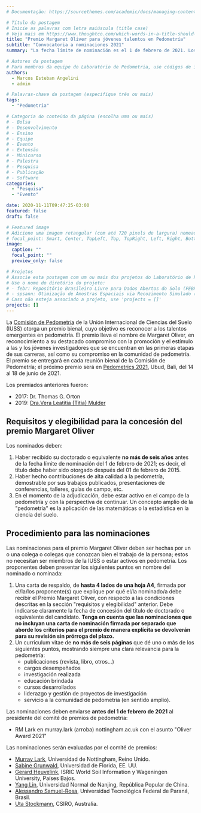 ```yaml
---
# Documentação: https://sourcethemes.com/academic/docs/managing-content/

# Título da postagem
# Inicie as palavras com letra maiúscula (title case)
# Veja mais em https://www.thoughtco.com/which-words-in-a-title-should-be-capitalized-1691026
title: "Premio Margaret Oliver para jóvenes talentos en Pedometría"
subtitle: "Convocatoria a nominaciones 2021"
summary: "La fecha límite de nominación es el 1 de febrero de 2021. Los nominados deben haber recibido su doctorado después del 01 de febrero de 2015. Las nominaciones deben ser hechas por un o una colega o colegas que conozcan bien el trabajo de la persona."

# Autores da postagem
# Para membros da equipe do Laboratório de Pedometria, use códigos de identificação conforme 'content/authors'
authors:
  - Marcos Esteban Angelini
  - admin

# Palavras-chave da postagem (especifique três ou mais)
tags:
  - "Pedometria"

# Categoria do conteúdo da página (escolha uma ou mais)
# - Bolsa
# - Desenvolvimento
# - Ensino
# - Equipe
# - Evento
# - Extensão
# - Minicurso
# - Palestra
# - Pesquisa
# - Publicação
# - Software
categories:
  - "Pesquisa"
  - "Evento"

date: 2020-11-11T09:47:25-03:00
featured: false
draft: false

# Featured image
# Adicione uma imagem retangular (com até 720 pixels de largura) nomeada 'featured' ao diretório desta postagem
# focal_point: Smart, Center, TopLeft, Top, TopRight, Left, Right, BottomLeft, Bottom, BottomRight
image:
  caption: ""
  focal_point: ""
  preview_only: false

# Projetos
# Associe esta postagem com um ou mais dos projetos do Laboratório de Pedometria
# Use o nome do diretório do projeto:
# - febr: Repositório Brasileiro Livre para Dados Abertos do Solo (FEBR)
# - spsann: Otimização de Amostras Espaciais via Recozimento Simulado (SPSANN)
# Caso não esteja associado a projeto, use 'projects = []'
projects: []
---
```


La [Comisión de Pedometría][comission] de la Unión Internacional de Ciencias del Suelo (IUSS) otorga un premio bienal, cuyo objetivo es reconocer a los talentos emergentes en pedometría. El premio lleva el nombre de Margaret Oliver, en reconocimiento a su destacado compromiso con la promoción y el estímulo a las y los jóvenes investigadores que se encuentran en las primeras etapas de sus carreras, así como su compromiso en la comunidad de pedometría. El premio se entregará en cada reunión bienal de la Comisión de Pedometría; el próximo premio será en [Pedometrics 2021][pedometrics], Ubud, Bali, del 14 al 18 de junio de 2021.

[comission]: http2://pedometrics.org/
[pedometrics]: http://pedometrics.org/pedometrics-meetings/pedometrics-2017-2/

Los premiados anteriores fueron:

* 2017: Dr. Thomas G. Orton
* 2019: [Dra.Vera Leatitia (Titia) Mulder][titia]

[titia]: http://pedometrics.org/titia-mulder/

## Requisitos y elegibilidad para la concesión del premio Margaret Oliver

Los nominados deben:

1. Haber recibido su doctorado o equivalente **no más de seis años** antes de la fecha límite de nominación del 1 de febrero de 2021; es decir, el título debe haber sido otorgado después del 01 de febrero de 2015.
2. Haber hecho contribuciones de alta calidad a la pedometría, demostrable por sus trabajos publicados, presentaciones de conferencias, talleres, guías de campo, etc.
3. En el momento de la adjudicación, debe estar activo en el campo de la pedometría y con la perspectiva de continuar. Un concepto amplio de la "pedometría" es la aplicación de las matemáticas o la estadística en la ciencia del suelo.

## Procedimiento para las nominaciones

Las nominaciones para el premio Margaret Oliver deben ser hechas por un o una colega o colegas que conozcan bien el trabajo de la persona; estos no necesitan ser miembros de la IUSS o estar activos en pedometría. Los proponentes deben presentar los siguientes puntos en nombre del nominado o nominada:

1. Una carta de respaldo, de **hasta 4 lados de una hoja A4**, firmada por el/la/los proponente(s) que explique por qué el/la nominado/a debe recibir el Premio Margaret Oliver, con respecto a las condiciones descritas en la sección "requisitos y elegibilidad" anterior. Debe indicarse claramente la fecha de concesión del título de doctorado o equivalente del candidato. **Tenga en cuenta que las nominaciones que no incluyan una carta de nominación firmada por separado que aborde los criterios para el premio de manera explícita se devolverán para su revisión sin prórroga del plazo.**
1. Un curriculum vitae de **no más de seis páginas** que dé uno o más de los siguientes puntos, mostrando siempre una clara relevancia para la pedometría:
    * publicaciones (revista, libro, otros...)
    * cargos desempeñados
    * investigación realizada
    * educación brindada
    * cursos desarrollados
    * liderazgo y gestión de proyectos de investigación
    * servicio a la comunidad de pedometría (en sentido amplio).

Las nominaciones deben enviarse **antes del 1 de febrero de 2021** al presidente del comité de premios de pedometría:

* RM Lark en murray.lark (arroba) nottingham.ac.uk con el asunto "Oliver Award 2021"

Las nominaciones serán evaluadas por el comité de premios:

* [Murray Lark][murray], Universidad de Nottingham, Reino Unido.
* [Sabine Grunwald][sabine], Universidad de Florida, EE. UU.
* [Gerard Heuvelink][gerard], ISRIC World Soil Information y Wageningen University, Países Bajos.
* [Yang Lin][lin], Universidad Normal de Nanjing, República Popular de China.
* [Alessandro Samuel-Rosa][admin], Universidad Tecnológica Federal de Paraná, Brasil.
* [Uta Stockmann][uta], CSIRO, Australia.

[murray]: https://www.nottingham.ac.uk/Biosciences/people/murray.lark
[sabine]: https://soils.ifas.ufl.edu/people/faculty/sabine-grunwald/
[gerard]: https://www.isric.org/staff/gerard
[lin]: http://schools.njnu.edu.cn/geog/person/lin-yang
[admin]: /autor/alessandro-samuel-rosa
[uta]: https://people.csiro.au/S/U/Uta-Stockmann
